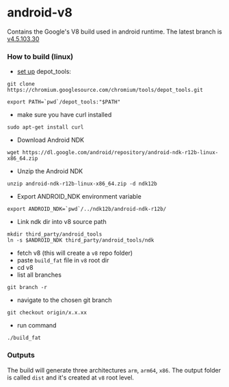 # android-v8
Contains the Google's V8 build used in android runtime. The latest branch is [v4.5.103.30](https://github.com/NativeScript/android-v8/tree/v4.5.103.30)

### How to build (linux)

* [set up](https://www.chromium.org/developers/how-tos/install-depot-tools) depot_tools: 
```
git clone https://chromium.googlesource.com/chromium/tools/depot_tools.git

export PATH=`pwd`/depot_tools:"$PATH"
```
* make sure you have curl installed
```
sudo apt-get install curl
```

* Download Android NDK 
```
wget https://dl.google.com/android/repository/android-ndk-r12b-linux-x86_64.zip
```

* Unzip the Android NDK
```
unzip android-ndk-r12b-linux-x86_64.zip -d ndk12b
```

* Export ANDROID_NDK environment variable
```
export ANDROID_NDK=`pwd`/../ndk12b/android-ndk-r12b/
```

* Link ndk dir into v8 source path
```
mkdir third_party/android_tools
ln -s $ANDROID_NDK third_party/android_tools/ndk
```

* fetch v8 (this will create a `v8` repo folder)
* paste `build_fat` file in `v8` root dir
* cd v8
* list all branches
```
git branch -r
```
* navigate to the chosen git branch 
```
git checkout origin/x.x.xx
```
* run command
```
./build_fat
```

### Outputs

The build will generate three architectures `arm`, `arm64`, `x86`. The output folder is called `dist` and it's created at `v8` root level.
